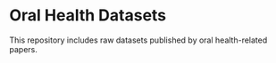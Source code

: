 # Oral Health Datasets
This repository includes raw datasets published by oral health-related papers.
